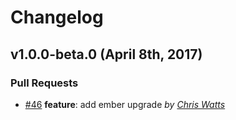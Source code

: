 Changelog
=========

## v1.0.0-beta.0 (April 8th, 2017)

### Pull Requests
- [#46](https://github.com/seawatts/ember-cli-commands/pull/46) **feature**:  add ember upgrade *by [Chris Watts](https://github.com/seawatts)*
